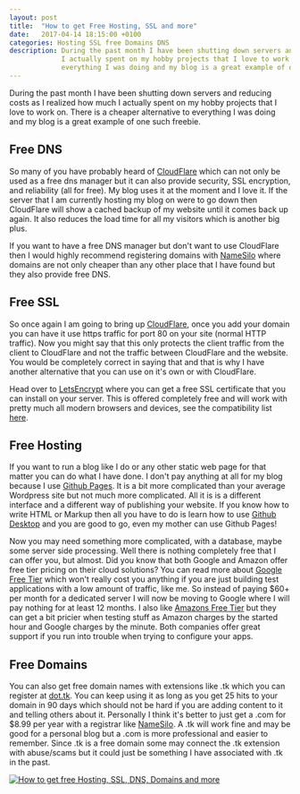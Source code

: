 ```yaml
---
layout: post
title:  "How to get Free Hosting, SSL and more"
date:   2017-04-14 18:15:00 +0100
categories: Hosting SSL free Domains DNS
description: During the past month I have been shutting down servers and reducing costs as I realized how much
             I actually spent on my hobby projects that I love to work on. There is a cheaper alternative to
             everything I was doing and my blog is a great example of one such freebie.
---
```


During the past month I have been shutting down servers and reducing costs as I realized how much
I actually spent on my hobby projects that I love to work on. There is a cheaper alternative to
everything I was doing and my blog is a great example of one such freebie.

## Free DNS

So many of you have probably heard of [CloudFlare](https://www.cloudflare.com/) which can not only be used
as a free dns manager but it can also provide security, SSL encryption, and reliability (all for free). My
blog uses it at the moment and I love it. If the server that I am currently hosting my blog on were to go down
then CloudFlare will show a cached backup of my website until it comes back up again. It also reduces the load
time for all my visitors which is another big plus.

If you want to have a free DNS manager but don't want to use CloudFlare then I would highly recommend registering
domains with [NameSilo](https://www.namesilo.com/pricing.php?rid=ee81e92mn) where domains are not only cheaper
than any other place that I have found but they also provide free DNS.

## Free SSL

So once again I am going to bring up [CloudFlare](https://www.cloudflare.com/), once you add your domain you can
have it use https traffic for port 80 on your site (normal HTTP traffic). Now you might say that this only protects
the client traffic from the client to CloudFlare and not the traffic between CloudFlare and the website. You would be
completely correct in saying that and that is why I have another alternative that you can use on it's own or with CloudFlare.

Head over to [LetsEncrypt](https://letsencrypt.org/) where you can get a free SSL certificate that you can install on your
server. This is offered completely free and will work with pretty much all modern browsers and devices, see the compatibility list
[here](https://letsencrypt.org/docs/certificate-compatibility/).

## Free Hosting

If you want to run a blog like I do or any other static web page for that matter you can do what I have done. I don't pay
anything at all for my blog because I use [Github Pages](https://pages.github.com/). It is a bit more complicated than your
average Wordpress site but not much more complicated. All it is is a different interface and a different way of publishing
your website. If you know how to write HTML or Markup then all you have to do is learn how to use [Github Desktop](https://desktop.github.com/)
and you are good to go, even my mother can use Github Pages!

Now you may need something more complicated, with a database, maybe some server side processing. Well there is nothing
completely free that I can offer you, but almost. Did you know that both Google and Amazon offer free tier pricing on their
cloud solutions? You can read more about [Google Free Tier](https://cloud.google.com/free/) which won't really cost you anything
if you are just building test applications with a low amount of traffic, like me. So instead of paying $60+ per month for a dedicated
server I will now be moving to Google where I will pay nothing for at least 12 months. I also like [Amazons Free Tier](https://aws.amazon.com/free/)
but they can get a bit pricier when testing stuff as Amazon charges by the started hour and Google charges by the minute. Both
companies offer great support if you run into trouble when trying to configure your apps.

## Free Domains

You can also get free domain names with extensions like .tk which you can register at [dot.tk](http://www.dot.tk/). You can keep using it as long
 as you get 25 hits to your domain in 90 days which should not be hard if you are adding content to it and telling others about it. Personally I think
it's better to just get a .com for $8.99 per year with a registrar like [NameSilo](https://www.namesilo.com/pricing.php?rid=ee81e92mn). A .tk will work fine
and may be good for a personal blog but a .com is more professional and easier to remember. Since .tk is a free domain some may
connect the .tk extension with abuse/scams but it could just be something I have associated with .tk in the past.

[![How to get free Hosting, SSL, DNS, Domains and more ](http://img.youtube.com/vi/Jl1ZSXk0YpQ/0.jpg)](http://www.youtube.com/watch?v=Jl1ZSXk0YpQ "How to get free Hosting, SSL, DNS, Domains and more ")